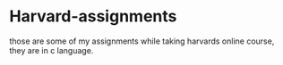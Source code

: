 # Harvard-assignments
those are some of my assignments while taking harvards online course,
they are in c language.
